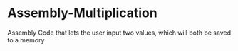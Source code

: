 # Assembly-Multiplication
Assembly Code that lets the user input two values, which will both be saved to a memory 
